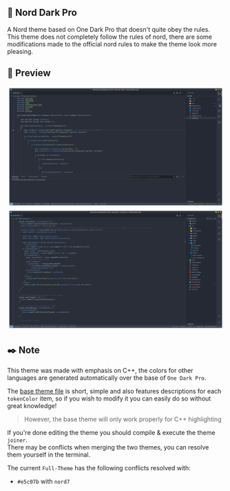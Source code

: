 ## 🎉 Nord Dark Pro
A Nord theme based on One Dark Pro that doesn't quite obey the rules.  
This theme does not completely follow the rules of nord, there are some modifications made to the official nord rules to make the theme look more pleasing.

## 👀 Preview

![cpp-code](images/cpp-code.png)
![ts-code](images/ts-code.png)

## ✒️ Note

This theme was made with emphasis on C++, the colors for other languages are generated automatically over the base of `One Dark Pro`.

The [base theme file](themes/Nord-Dark-Pro%20Base.json) is short, simple and also features descriptions for each `tokenColor` item, so if you wish to modify it you can easily do so without great knowledge!  
> However, the base theme will only work properly for C++ highlighting

If you're done editing the theme you should compile & execute the theme `joiner`.  
There may be conflicts when merging the two themes, you can resolve them yourself in the terminal.  

The current `Full-Theme` has the following conflicts resolved with:
- `#e5c07b` with `nord7`
